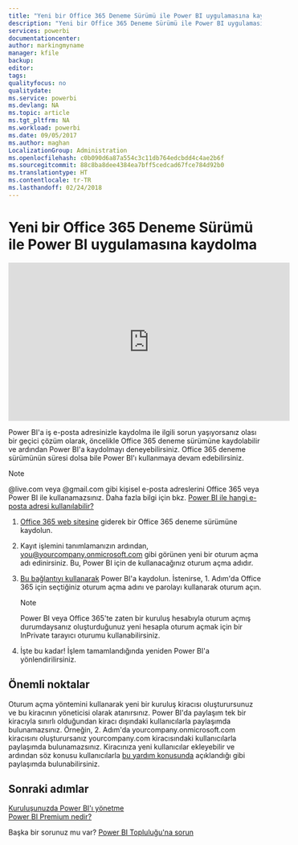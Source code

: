 ```yaml
---
title: "Yeni bir Office 365 Deneme Sürümü ile Power BI uygulamasına kaydolma"
description: "Yeni bir Office 365 Deneme Sürümü ile Power BI uygulamasına kaydolma"
services: powerbi
documentationcenter: 
author: markingmyname
manager: kfile
backup: 
editor: 
tags: 
qualityfocus: no
qualitydate: 
ms.service: powerbi
ms.devlang: NA
ms.topic: article
ms.tgt_pltfrm: NA
ms.workload: powerbi
ms.date: 09/05/2017
ms.author: maghan
LocalizationGroup: Administration
ms.openlocfilehash: c0b090d6a87a554c3c11db764edcbdd4c4ae2b6f
ms.sourcegitcommit: 88c8ba8dee4384ea7bff5cedcad67fce784d92b0
ms.translationtype: HT
ms.contentlocale: tr-TR
ms.lasthandoff: 02/24/2018
---
```

# <a name="signing-up-for-power-bi-with-a-new-office-365-trial"></a>Yeni bir Office 365 Deneme Sürümü ile Power BI uygulamasına kaydolma
<iframe width="560" height="315" src="https://www.youtube.com/embed/gbSuFST-Nx4?showinfo=0" frameborder="0" allowfullscreen></iframe>

Power BI'a iş e-posta adresinizle kaydolma ile ilgili sorun yaşıyorsanız olası bir geçici çözüm olarak, öncelikle Office 365 deneme sürümüne kaydolabilir ve ardından Power BI'a kaydolmayı deneyebilirsiniz.  Office 365 deneme sürümünün süresi dolsa bile Power BI'ı kullanmaya devam edebilirsiniz.

> [!NOTE]
> @live.com veya @gmail.com gibi kişisel e-posta adreslerini Office 365 veya Power BI ile kullanamazsınız. Daha fazla bilgi için bkz. [Power BI ile hangi e-posta adresi kullanılabilir?](service-self-service-signup-for-power-bi.md#what-email-address-can-be-used-with-power-bi)
> 
> 

1. [Office 365 web sitesine](https://go.microsoft.com/fwlink/p/?LinkID=403802) giderek bir Office 365 deneme sürümüne kaydolun.
2. Kayıt işlemini tanımlamanızın ardından, you@yourcompany.onmicrosoft.com gibi görünen yeni bir oturum açma adı edinirsiniz.  Bu, Power BI için de kullanacağınız oturum açma adıdır.
3. [Bu bağlantıyı kullanarak](https://portal.office.com/Start/Confirm?Sku=a403ebcc-fae0-4ca2-8c8c-7a907fd6c235&ru=https%3A%2F%2Fapp.powerbi.com%3FredirectedFromSignup%3D1%26noSignUpCheck%3D1) Power BI'a kaydolun.  İstenirse, 1. Adım'da Office 365 için seçtiğiniz oturum açma adını ve parolayı kullanarak oturum açın.
   
   > [!NOTE]
   > Power BI veya Office 365'te zaten bir kuruluş hesabıyla oturum açmış durumdaysanız oluşturduğunuz yeni hesapla oturum açmak için bir InPrivate tarayıcı oturumu kullanabilirsiniz.
   > 
   > 
4. İşte bu kadar!  İşlem tamamlandığında yeniden Power BI'a yönlendirilirsiniz.

## <a name="important-considerations"></a>Önemli noktalar
Oturum açma yöntemini kullanarak yeni bir kuruluş kiracısı oluşturursunuz ve bu kiracının yöneticisi olarak atanırsınız.  Power BI'da paylaşım tek bir kiracıyla sınırlı olduğundan kiracı dışındaki kullanıcılarla paylaşımda bulunamazsınız.  Örneğin, 2. Adım'da yourcompany.onmicrosoft.com kiracısını oluşturursanız yourcompany.com kiracısındaki kullanıcılarla paylaşımda bulunamazsınız.  Kiracınıza yeni kullanıcılar ekleyebilir ve ardından söz konusu kullanıcılarla [bu yardım konusunda](https://support.office.com/en-sg/article/Add-users-individually-to-Office-365---Admin-Help-1970f7d6-03b5-442f-b385-5880b9c256ec?ui=en-US&rs=en-SG&ad=SG) açıklandığı gibi paylaşımda bulunabilirsiniz.

## <a name="next-steps"></a>Sonraki adımlar
[Kuruluşunuzda Power BI'ı yönetme](service-admin-administering-power-bi-in-your-organization.md)  
[Power BI Premium nedir?](service-premium.md)  

Başka bir sorunuz mu var? [Power BI Topluluğu'na sorun](http://community.powerbi.com/)

